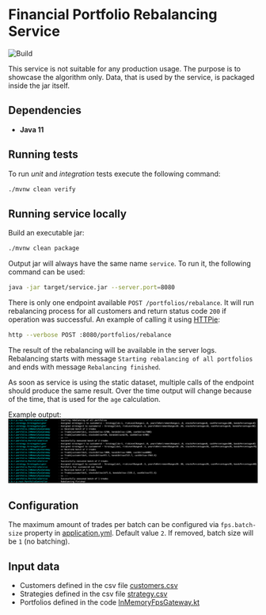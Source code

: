 # Financial Portfolio Rebalancing Service

![Build](https://github.com/c00ler/rebalancer/workflows/Build/badge.svg?branch=master)

This service is not suitable for any production usage. The purpose is to showcase the algorithm only.
Data, that is used by the service, is packaged inside the jar itself.

## Dependencies

- **Java 11**

## Running tests 

To run _unit_ and _integration_ tests execute the following command:

```bash
./mvnw clean verify
```

## Running service locally

Build an executable jar:

```bash
./mvnw clean package
```

Output jar will always have the same name `service`. To run it, the following command can be used:

```bash
java -jar target/service.jar --server.port=8080
```

There is only one endpoint available `POST /portfolios/rebalance`. It will run rebalancing process for all customers 
and return status code `200` if operation was successful. An example of calling it using [HTTPie](https://httpie.org/):

```bash
http --verbose POST :8080/portfolios/rebalance
```

The result of the rebalancing will be available in the server logs. Rebalancing starts with message 
`Starting rebalancing of all portfolios` and ends with message `Rebalancing finished`.

As soon as service is using the static dataset, multiple calls of the endpoint should produce the same result.
Over the time output will change because of the time, that is used for the `age` calculation.

Example output:
![Example output](images/output.png?raw=true)

## Configuration

The maximum amount of trades per batch can be configured via `fps.batch-size` property in [application.yml](src/main/resources/application.yml).
Default value `2`. If removed, batch size will be `1` (no batching).  

## Input data

- Customers defined in the csv file [customers.csv](src/main/resources/customers.csv)
- Strategies defined in the csv file [strategy.csv](src/main/resources/strategy.csv)
- Portfolios defined in the code [InMemoryFpsGateway.kt](src/main/kotlin/com/bcgdv/rebalancer/portfolio/InMemoryFpsGateway.kt)
